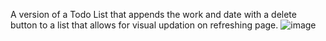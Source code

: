 A version of a Todo List that appends the work and date with a delete button to a list that allows for visual updation on refreshing page.
![image](https://github.com/user-attachments/assets/3f8a0de3-0aac-4a4c-b15b-4bb320c9773c)

